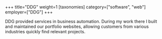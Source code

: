 +++
title="DDG"
weight=1
[taxonomies]
category=["software", "web"]
employer=["DDG"]
+++

DDG provided services in business automation. During my work there I built and maintained our portfolio websites, allowing customers from various industries quickly find relevant projects.
